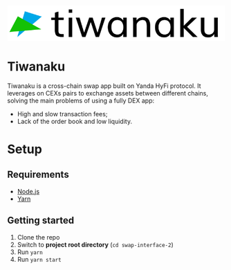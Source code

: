 ![Logo](./src/assets/logo-light.png)

# Tiwanaku

Tiwanaku is a cross-chain swap app built on Yanda HyFi protocol.
It leverages on CEXs pairs to exchange assets between different chains, solving the main problems of using a fully DEX app:

- High and slow transaction fees;
- Lack of the order book and low liquidity.

# Setup

## Requirements

- [Node.js](https://nodejs.org/en/)
- [Yarn](https://yarnpkg.com/)

## Getting started

1. Clone the repo
2. Switch to **project root directory** (`cd swap-interface-2`)
3. Run `yarn`
4. Run `yarn start`
